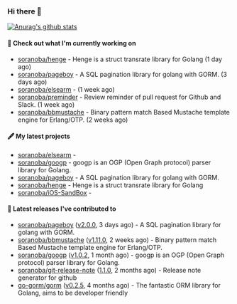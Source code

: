 ### Hi there 👋

[![Anurag's github stats](https://github-readme-stats.vercel.app/api?username=soranoba&show_icons=true&line_height=20&count_private=true)](https://github.com/anuraghazra/github-readme-stats)


#### 👷  Check out what I'm currently working on

- [soranoba/henge](https://github.com/soranoba/henge) - Henge is a struct transrate library for Golang (1 day ago)
- [soranoba/pageboy](https://github.com/soranoba/pageboy) - A SQL pagination library for golang with GORM. (3 days ago)
- [soranoba/elsearm](https://github.com/soranoba/elsearm) -  (1 week ago)
- [soranoba/preminder](https://github.com/soranoba/preminder) - Review reminder of pull request for Github and Slack. (1 week ago)
- [soranoba/bbmustache](https://github.com/soranoba/bbmustache) - Binary pattern match Based Mustache template engine for Erlang/OTP. (2 weeks ago)

#### 🖋️  My latest projects

- [soranoba/elsearm](https://github.com/soranoba/elsearm) - 
- [soranoba/googp](https://github.com/soranoba/googp) - googp is an OGP (Open Graph protocol) parser library for Golang.
- [soranoba/pageboy](https://github.com/soranoba/pageboy) - A SQL pagination library for golang with GORM.
- [soranoba/henge](https://github.com/soranoba/henge) - Henge is a struct transrate library for Golang
- [soranoba/iOS-SandBox](https://github.com/soranoba/iOS-SandBox) - 

#### 🚀  Latest releases I've contributed to

- [soranoba/pageboy](https://github.com/soranoba/pageboy) ([v2.0.0](https://github.com/soranoba/pageboy/releases/tag/v2.0.0), 3 days ago) - A SQL pagination library for golang with GORM.
- [soranoba/bbmustache](https://github.com/soranoba/bbmustache) ([v1.11.0](https://github.com/soranoba/bbmustache/releases/tag/v1.11.0), 2 weeks ago) - Binary pattern match Based Mustache template engine for Erlang/OTP.
- [soranoba/googp](https://github.com/soranoba/googp) ([v1.0.2](https://github.com/soranoba/googp/releases/tag/v1.0.2), 1 month ago) - googp is an OGP (Open Graph protocol) parser library for Golang.
- [soranoba/git-release-note](https://github.com/soranoba/git-release-note) ([1.1.0](https://github.com/soranoba/git-release-note/releases/tag/1.1.0), 2 months ago) - Release note generator for github
- [go-gorm/gorm](https://github.com/go-gorm/gorm) ([v0.2.5](https://github.com/go-gorm/gorm/releases/tag/v0.2.5), 4 months ago) - The fantastic ORM library for Golang, aims to be developer friendly

